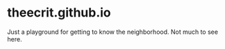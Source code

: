 # theecrit.github.io

Just a playground for getting to know the neighborhood. Not much to see here.

